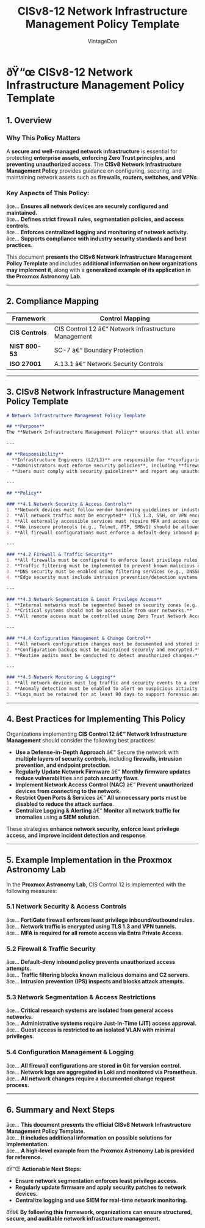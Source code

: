 ﻿---
title: "CISv8-12 Network Infrastructure Management Policy Template"
description: "Presents the official CISv8 Network Infrastructure Management Policy Template, with additional information on possible solutions and an example of its application in the Proxmox Astronomy Lab."
author: "VintageDon"
tags: ["CISv8", "Network Security", "Infrastructure Management", "Compliance", "Zero Trust"]
category: "Compliance"
kb_type: "Policy Template"
version: "1.0"
status: "Draft"
last_updated: "2025-03-03"
---

# **ðŸ“œ CISv8-12 Network Infrastructure Management Policy Template**

## **1. Overview**  

### **Why This Policy Matters**  

A **secure and well-managed network infrastructure** is essential for protecting **enterprise assets, enforcing Zero Trust principles, and preventing unauthorized access**. The **CISv8 Network Infrastructure Management Policy** provides guidance on configuring, securing, and maintaining network assets such as **firewalls, routers, switches, and VPNs**.

### **Key Aspects of This Policy:**  

âœ… **Ensures all network devices are securely configured and maintained.**  
âœ… **Defines strict firewall rules, segmentation policies, and access controls.**  
âœ… **Enforces centralized logging and monitoring of network activity.**  
âœ… **Supports compliance with industry security standards and best practices.**  

This document **presents the CISv8 Network Infrastructure Management Policy Template** and includes **additional information on how organizations may implement it**, along with a **generalized example of its application in the Proxmox Astronomy Lab**.

---

## **2. Compliance Mapping**  

| **Framework**      | **Control Mapping** |
|--------------------|--------------------|
| **CIS Controls**   | CIS Control 12 â€“ Network Infrastructure Management |
| **NIST 800-53**    | SC-7 â€“ Boundary Protection |
| **ISO 27001**      | A.13.1 â€“ Network Security Controls |

---

## **3. CISv8 Network Infrastructure Management Policy Template**  

```markdown
# Network Infrastructure Management Policy Template  

## **Purpose**  
The **Network Infrastructure Management Policy** ensures that all enterprise network devices and configurations follow **security best practices** to protect **against unauthorized access, malware, and misconfigurations**.  

---

## **Responsibility**  
- **Infrastructure Engineers (L2/L3)** are responsible for **configuring, securing, and maintaining** network devices.  
- **Administrators must enforce security policies**, including **firewall rules and access control policies**.  
- **Users must comply with security guidelines** and report any unauthorized network activity.  

---

## **Policy**  

### **4.1 Network Security & Access Controls**  
1. **Network devices must follow vendor hardening guidelines or industry standards (e.g., CIS Benchmarks).**  
2. **All network traffic must be encrypted** (TLS 1.3, SSH, or VPN encryption).  
3. **All externally accessible services must require MFA and access control enforcement.**  
4. **No insecure protocols (e.g., Telnet, FTP, SMBv1) should be allowed.**  
5. **All firewall configurations must enforce a default-deny inbound policy.**  

---

### **4.2 Firewall & Traffic Security**  
1. **All firewalls must be configured to enforce least privilege rules.**  
2. **Traffic filtering must be implemented to prevent known malicious domains and IPs.**  
3. **DNS security must be enabled using filtering services (e.g., DNSSEC, RPZ, or DNS filtering).**  
4. **Edge security must include intrusion prevention/detection systems (IPS/IDS).**  

---

### **4.3 Network Segmentation & Least Privilege Access**  
1. **Internal networks must be segmented based on security zones (e.g., DMZ, Internal, Management).**  
2. **Critical systems should not be accessible from user networks.**  
3. **All remote access must be controlled using Zero Trust Network Access (ZTNA).**  

---

### **4.4 Configuration Management & Change Control**  
1. **All network configuration changes must be documented and stored in version control (e.g., Git).**  
2. **Configuration backups must be maintained securely and encrypted.**  
3. **Routine audits must be conducted to detect unauthorized changes.**  

---

### **4.5 Network Monitoring & Logging**  
1. **All network devices must log traffic and security events to a centralized logging system.**  
2. **Anomaly detection must be enabled to alert on suspicious activity.**  
3. **Logs must be retained for at least 90 days to support forensic analysis.**  

```

---

## **4. Best Practices for Implementing This Policy**  

Organizations implementing **CIS Control 12 â€“ Network Infrastructure Management** should consider the following best practices:  

- **Use a Defense-in-Depth Approach** â€“ Secure the network with **multiple layers of security controls**, including **firewalls, intrusion prevention, and endpoint protection**.  
- **Regularly Update Network Firmware** â€“ **Monthly firmware updates reduce vulnerabilities** and **patch security flaws**.  
- **Implement Network Access Control (NAC)** â€“ **Prevent unauthorized devices from connecting to the network**.  
- **Restrict Open Ports & Services** â€“ **All unnecessary ports must be disabled to reduce the attack surface**.  
- **Centralize Logging & Alerting** â€“ **Monitor all network traffic for anomalies** using **a SIEM solution**.  

These strategies **enhance network security, enforce least privilege access, and improve incident detection and response**.

---

## **5. Example Implementation in the Proxmox Astronomy Lab**  

In the **Proxmox Astronomy Lab**, CIS Control 12 is implemented with the following measures:  

### **5.1 Network Security & Access Controls**  

âœ… **FortiGate firewall enforces least privilege inbound/outbound rules.**  
âœ… **Network traffic is encrypted using TLS 1.3 and VPN tunnels.**  
âœ… **MFA is required for all remote access via Entra Private Access.**  

### **5.2 Firewall & Traffic Security**  

âœ… **Default-deny inbound policy prevents unauthorized access attempts.**  
âœ… **Traffic filtering blocks known malicious domains and C2 servers.**  
âœ… **Intrusion prevention (IPS) inspects and blocks attack attempts.**  

### **5.3 Network Segmentation & Access Restrictions**  

âœ… **Critical research systems are isolated from general access networks.**  
âœ… **Administrative systems require Just-In-Time (JIT) access approval.**  
âœ… **Guest access is restricted to an isolated VLAN with minimal privileges.**  

### **5.4 Configuration Management & Logging**  

âœ… **All firewall configurations are stored in Git for version control.**  
âœ… **Network logs are aggregated in Loki and monitored via Prometheus.**  
âœ… **All network changes require a documented change request process.**  

---

## **6. Summary and Next Steps**  

âœ… **This document presents the official CISv8 Network Infrastructure Management Policy Template.**  
âœ… **It includes additional information on possible solutions for implementation.**  
âœ… **A high-level example from the Proxmox Astronomy Lab is provided for reference.**  

ðŸ“Œ **Actionable Next Steps:**  

- **Ensure network segmentation enforces least privilege access.**  
- **Regularly update firmware and apply security patches to network devices.**  
- **Centralize logging and use SIEM for real-time network monitoring.**  

ðŸš€ **By following this framework, organizations can ensure structured, secure, and auditable network infrastructure management.**

